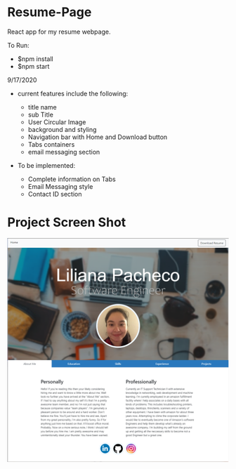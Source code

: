 # Resume-Page
React app for my resume webpage.

To Run:
 * $npm install
 * $npm start

9/17/2020
- current features include the following:
  * title name 
  * sub Title
  * User Circular Image
  * background and styling
  * Navigation bar with Home and Download button
  * Tabs containers
  * email messaging section

- To be implemented:
  * Complete information on Tabs
  * Email Messaging style
  * Contact ID section

# Project Screen Shot
![Project Screen Shot](https://github.com/lilipach/Resume-Page/blob/master/resume/project_screenshot_1.png)
